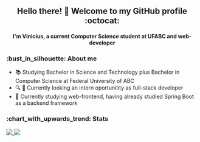 <h2 align="center">Hello there! 👋 Welcome to my GitHub profile :octocat: </h2>
<h4 align="center">I'm Vinicius, a current Computer Science student at UFABC and web-developer</span>

<h3>:bust_in_silhouette: About me</h3>

* :books: Studying Bachelor in Science and Technology plus Bachelor in Computer Science at Federal University of ABC
* :mag: :briefcase: Currently looking an intern oportunitity as full-stack developer
* :book: Currently studying web-frontend, having already studied Spring Boot as a backend framework

<!--
<h3>:wrench: Languages and Tools</h3>
-->


<h3>:chart_with_upwards_trend: Stats</h3>

<a href="https://github.com/vinicamargo/vini-camargo">
  <img src="https://github-readme-stats.vercel.app/api?username=vinicamargo&show_icons=true&theme=merko")
</a>

<a href="https://github.com/vinicamargo/vini-camargo">
  <img src="https://github-readme-stats.vercel.app/api/top-langs/?username=vinicamargo&theme=merko&layout=compact")
</a>
